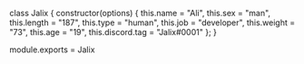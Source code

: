 class Jalix {
    constructor(options) {
        this.name = "Ali",
        this.sex = "man",
        this.length = "187",
        this.type = "human",
        this.job = "developer",
        this.weight = "73",
        this.age = "19",
        this.discord.tag = "Jalix#0001"
    };
}

module.exports = Jalix
